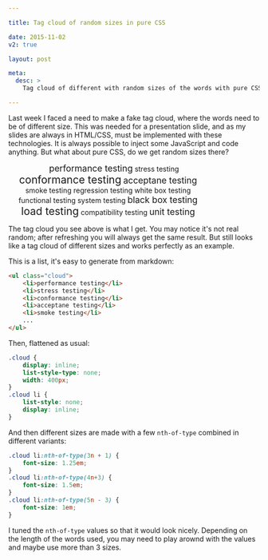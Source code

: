 ```yaml
---

title: Tag cloud of random sizes in pure CSS

date: 2015-11-02
v2: true

layout: post

meta:
  desc: >
    Tag cloud of different with random sizes of the words with pure CSS.

---
```

Last week I faced a need to make a fake tag cloud, where the words need to be of different size. This was needed for
a presentation slide, and as my slides are always in HTML/CSS, must be implemented with these technologies. It is always
possible to inject some JavaScript and code anything. But what about pure CSS, do we get random sizes there?

<excerpt/>

<div class="testings" markdown="1">

<ul class="cloud">
<li>performance testing</li>
<li>stress testing</li>
<li>conformance testing</li>
<li>acceptane testing</li>
<li>smoke testing</li>
<li>regression testing</li>
<li>white box testing</li>
<li>functional testing</li>
<li>system testing</li>
<li>black box testing</li>
<li>load testing</li>
<li>compatibility testing</li>
<li>unit testing</li>
</ul>

</div>

<style>
.testings {
    text-align: center;
    width: 400px;
}
.testings .cloud {
    display: inline;
    list-style-type: none;
    width: 400px;
}
.testings .cloud li {
    list-style: none;
    display: inline;
}

/* Random sizes */

.testings .cloud li:nth-of-type(3n + 1) {
    font-size: 1.25em;
}
.testings .cloud li:nth-of-type(4n+3) {
    font-size: 1.5em;
}
.testings .cloud li:nth-of-type(5n - 3) {
    font-size: 1em;
}

</style>

The tag cloud you see above is what I get. You may notice it's not real random; after refreshing you will always get the
same result. But still looks like a tag cloud of different sizes and works perfectly as an example.

This is a list, it's easy to generate from markdown:

```html
<ul class="cloud">
    <li>performance testing</li>
    <li>stress testing</li>
    <li>conformance testing</li>
    <li>acceptane testing</li>
    <li>smoke testing</li>
    ...
</ul>
```

Then, flattened as usual:

```css
.cloud {
    display: inline;
    list-style-type: none;
    width: 400px;
}
.cloud li {
    list-style: none;
    display: inline;
}
```

And then different sizes are made with a few `nth-of-type` combined in different variants:

```css
.cloud li:nth-of-type(3n + 1) {
    font-size: 1.25em;
}
.cloud li:nth-of-type(4n+3) {
    font-size: 1.5em;
}
.cloud li:nth-of-type(5n - 3) {
    font-size: 1em;
}
```

I tuned the `nth-of-type` values so that it would look nicely. Depending on the length of the words used, you may need
to play arownd with the values and maybe use more than 3 sizes.
